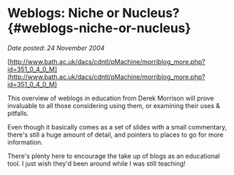 # Weblogs: Niche or Nucleus? {#weblogs-niche-or-nucleus}

_Date posted: 24 November 2004_

[http://www.bath.ac.uk/dacs/cdntl/pMachine/morriblog_more.php?id=351_0_4_0_M](http://www.bath.ac.uk/dacs/cdntl/pMachine/morriblog_more.php?id=351_0_4_0_M)

This overview of weblogs in education from Derek Morrison will prove invaluable to all those considering using them, or examining their uses & pitfalls.

Even though it basically comes as a set of slides with a small commentary, there's still a huge amount of detail, and pointers to places to go for more information.

There's plenty here to encourage the take up of blogs as an educational tool. I just wish they'd been around while I was still teaching!
